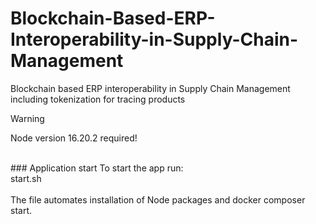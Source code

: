 # Blockchain-Based-ERP-Interoperability-in-Supply-Chain-Management
Blockchain based ERP interoperability in Supply Chain Management including tokenization for tracing products

> [!WARNING]
> Node version 16.20.2 required!

<br />
### Application start
To start the app run:<br/>
start.sh<br/>

<br/>
The file automates installation of Node packages and docker composer start.
